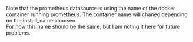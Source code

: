 Note that the prometheus datasource is using the name of the docker container running prometheus.
The container name will chaneg depending on the install_name choosen.  
For now this name should be the same, but I am noting it here for future problems.

